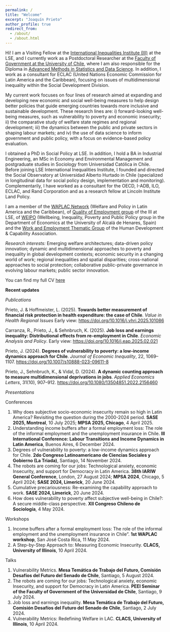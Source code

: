 ```yaml
---
permalink: /
title: "Welcome"
excerpt: "Joaquín Prieto"
author_profile: true
redirect_from: 
  - /about/
  - /about.html
---
```



Hi! I am a Visiting Fellow at the <a href="https://www.lse.ac.uk/International-Inequalities/People/Joaquin-Prieto" target="_blank"> International Inequalities Institute (III)</a> at the LSE, and I currently work as a Postdoctoral Researcher at the <a href="https://gobierno.uchile.cl/noticias/224174/facultad-de-gobierno-recibe-a-nuevos-investigadores-postdoctorales-" target="_blank"> Faculty of Government at the University of Chile</a>, where I am also responsible for the Diploma in <a href="https://gobierno.uchile.cl/postgrado/educacion-continua/cursos-ejecutivos" target="_blank">Advanced Methods in Statistics and Data Science</a>. In addition, I work as a consultant for ECLAC (United Nations Economic Commission for Latin America and the Caribbean), focusing on issues of multidimensional inequality within the Social Development Division.

My current work focuses on four lines of research aimed at expanding and developing new economic and social well-being measures to help design better policies that guide emerging countries towards more inclusive and sustainable development. These research lines are:
i) forward-looking well-being measures, such as vulnerability to poverty and economic insecurity;
ii) the comparative study of welfare state regimes and regional development;
iii) the dynamics between the public and private sectors in shaping labour markets; and
iv) the use of data science to inform government and public policy, with a focus on evidence-based policy evaluation.

I obtained a PhD in Social Policy at LSE. In addition, I hold a BA in Industrial Engineering, an MSc in Economy and Environmental Management and postgraduate studies in Sociology from Universidad Católica in Chile. Before joining LSE International Inequalities Institute, I founded and directed the Social Observatory at Universidad Alberto Hurtado in Chile (specialized in longitudinal data for social policy design, implementation and monitoring). Complementarily, I have worked as a consultant for the OECD, I-ADB, ILO, ECLAC, and Rand Corporation and as a research fellow at Lincoln Institute Land Policy.

I am a member of the <a href="http://waplac.org/country-members" target="_blank">  WAPLAC Network</a> (Welfare and Policy in Latin America and the Caribbean), of <a href="https://quality-employment.org" target="_blank"> Quality of Employment group</a> of the III at LSE, of <a href="https://sites.google.com/view/weipo-uah/team" target="_blank"> WEIPO</a> (Wellbeing, Inequality, Poverty and Public Policy group in the Department of Economics at the University of Alcalá de Henares, Spain) and the <a href="https://hd-ca.org/thematic_group/work-employment)" target="_blank"> Work and Employment Thematic Group</a> of the Human Development & Capability Association.

_Research interests:_  Emerging welfare architectures; data-driven policy innovation; dynamic and multidimensional approaches to poverty and inequality in global development contexts; economic security in a changing world of work; regional inequalities and spatial disparities; cross-national approaches to social protection; collaborative public-private governance in evolving labour markets; public sector innovation.

You can find my full CV <a href="files/CV_Joaquin_Prieto_2025.pdf" target="_blank"> here </a>

__Recent updates__

_Publications_

Prieto, J. & Hoffmeister, L. (2025). __Towards better measurement of financial risk protection in health expenditure: the case of Chile__. _Value in Health Regional Issues_ Early view: <a href="https://www.sciencedirect.com/science/article/pii/S2212109925000111" target="_blank"> https://doi.org/10.1016/j.vhri.2025.101086</a>

Carranza, R., Prieto, J., &  Sehnbruch, K. (2025). __Job loss and earnings inequality: Distributional effects from re-employment in Chile__. _Economic Analysis and Policy_. Early view: <a href="https://www.sciencedirect.com/science/article/pii/S0313592625000530" target="_blank"> https://doi.org/10.1016/j.eap.2025.02.021</a>

Prieto, J. (2024). __Degrees of vulnerability to poverty: a low-income dynamics approach for Chile__. _Journal of Economic Inequality_, 22, 1069–1107. <a href="https://link.springer.com/article/10.1007/s10888-023-09611-8" target="_blank"> https://doi.org/10.1007/s10888-023-09611-8</a>

Prieto, J., Sehnbruch, K., & Vidal, D. (2024). __A dynamic counting approach to measure multidimensional deprivations in jobs__. _Applied Economics Letters_, 31(10), 907–912.  <a href="https://www.tandfonline.com/doi/full/10.1080/13504851.2022.2156460" target="_blank"> https://doi.org/10.1080/13504851.2022.2156460</a>

_Presentations_

Conferences
1.  Why does subjective socio-economic insecurity remain so high in Latin America? Revisiting the question during the 2000-2024 period. __SASE 2025, Montreal__, 10 July 2025; __MPSA 2025, Chicago__, 4 April 2025.
2.  Understanding income buffers after a formal employment loss: The role of the informal employment and the unemployment insurance in Chile. __III International Conference: Labour Transitions and Income Dynamics in Latin America__, Buenos Aires, 6 December 2024.
3.  Degrees of vulnerability to poverty: a low-income dynamics approach for Chile. __2do Congreso Latinoamericano de Ciencias Sociales y Gobierno (La Triada)__, Santiago, 14 November 2024.
4.  The robots are coming for our jobs: Technological anxiety, economic Insecurity, and support for Democracy in Latin America. __38th IARIW General Conference__, London, 27 August 2024; __MPSA 2024__, Chicago, 5 April 2024; __SASE 2024, Limerick__, 20 June 2024.
5.  Cumulative precariousness: Re-examining the capability approach to work. __SASE 2024, Limerick__, 20 June 2024.
6.  How does vulnerability to poverty affect subjective well-being in Chile?: A secure middle-class perspective. __XII Congreso Chileno de Sociología__, 4 May 2024.


Workshops

1.  Income buffers after a formal employment loss: The role of the informal employment and the unemployment insurance in Chile”. __1st WAPLAC workshop__, San José Costa Rica, 11 May 2024.
2.  A Step-by-Step Approach to: Measuring Economic Insecurity. __CLACS, University of Illinois__, 10 April 2024.

Talks

1.  Vulnerability Metrics. __Mesa Temática de Trabajo del Futuro, Comisión Desafíos del Futuro del Senado de Chile__, Santiago, 5 August 2024.
2.  The robots are coming for our jobs: Technological anxiety, economic Insecurity, and support for Democracy in Latin America. __PEEI Seminar of the Faculty of Government of the Universidad de Chile__, Santiago, 9 July 2024.
3.  Job loss and earnings inequality. __Mesa Temática de Trabajo del Futuro, Comisión Desafíos del Futuro del Senado de Chile__, Santiago, 2 July 2024.
4.  Vulnerability Metrics: Redefining Welfare in LAC. __CLACS, University of Illinois__, 10 April 2024.


